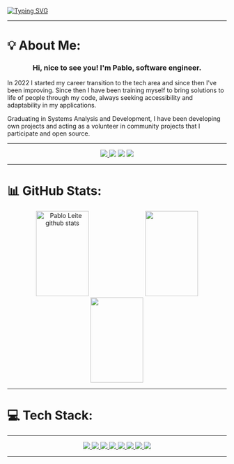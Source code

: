 

[![Typing SVG](https://readme-typing-svg.herokuapp.com/?color=FEFEFE&size=38&center=true&vCenter=true&width=1000&lines=Hello,+my+name+is+Pablo+👋;Be+Welcome!+💻🤟)](https://git.io/typing-svg)

---

# 💡 About Me:

 <h3 align="center">Hi, nice to see you! I'm Pablo, software engineer.</h3>

  In 2022 I started my career transition to the tech area and since then I've been improving. Since then I have been training myself to bring solutions to life of people through my code, always seeking accessibility and adaptability in my applications.

  Graduating in Systems Analysis and Development, I have been developing own projects and acting as a volunteer in community projects that I participate and open source.

---

<div align="center">
<a href="https://codepen.io/devpbleite" target="_blank"><img src="https://img.shields.io/badge/Codepen-000000?style=for-the-badge&logo=codepen&logoColor=white"</a>
<a href="https://discord.com/channels/@PabloL#3331" target="_blank"><img src="https://img.shields.io/badge/Discord-7289DA?style=for-the-badge&logo=discord&logoColor=white" target="_blank"></a>
<a href = "mailto:devpbleite@gmail.com"> <img src="https://img.shields.io/badge/-Gmail-%23333?style=for-the-badge&logo=gmail&logoColor=white" target="_blank"></a>
<a href="https://www.linkedin.com/in/pabloleite03/" target="_blank"><img src="https://img.shields.io/badge/LinkedIn-0077B5?style=for-the-badge&logo=linkedin&logoColor=white"  target="_blank"></a>
 </div> 

---

# 📊 GitHub Stats:

<div align="center">
  <img width="49%"  height="195px" src="https://github-readme-stats.vercel.app/api?username=devpbleite&theme=nightowl&hide_border=false&include_all_commits=false&count_private=false" alt="Pablo Leite github stats" />
  <img width="49%" height="195px"src="https://github-readme-streak-stats.herokuapp.com/?user=devpbleite&theme=nightowl&hide_border=false" />
  <img width="49%" height="195px"src="https://github-readme-stats.vercel.app/api/top-langs/?username=devpbleite&theme=nightowl&hide_border=false&include_all_commits=false&count_private=false&layout=compact" />
</div>


---

 # 💻 Tech Stack:
 
---
 
<div align="center">
  <a href="#" target="_blank"><img src="https://img.shields.io/badge/javascript-%23323330.svg?style=for-the-badge&logo=javascript&logoColor=%23F7DF1E"</a>
  <a href="#" target="_blank"><img src="https://img.shields.io/badge/react-%2320232a.svg?style=for-the-badge&logo=react&logoColor=%2361DAFB"</a>
  <a href="#" target="_blank"><img src="https://img.shields.io/badge/react_native-%2320232a.svg?style=for-the-badge&logo=react&logoColor=%2361DAFB"</a>
   <a href="#" target="_blank"><img src="https://img.shields.io/badge/kotlin-%237F52FF.svg?style=for-the-badge&logo=kotlin&logoColor=white"</a>
  <a href="#" target="_blank"><img src="https://img.shields.io/badge/typescript-%23007ACC.svg?style=for-the-badge&logo=typescript&logoColor=white"</a>
  <a href="#" target="_blank"><img src="https://img.shields.io/badge/html5-%23E34F26.svg?style=for-the-badge&logo=html5&logoColor=white"</a>
  <a href="#" target="_blank"><img src="https://img.shields.io/badge/css3-%231572B6.svg?style=for-the-badge&logo=css3&logoColor=white"</a>  
  <a href="#" target="_blank"><img src="https://img.shields.io/badge/node.js-6DA55F?style=for-the-badge&logo=node.js&logoColor=white"</a>
  
  
  
  
</div>
   
---
   

  





